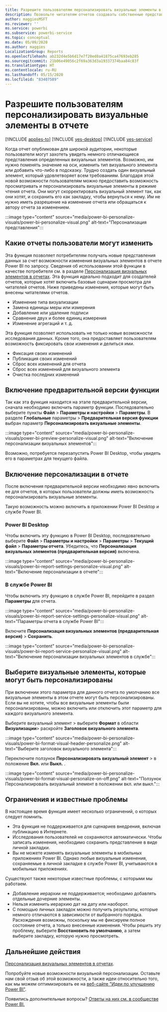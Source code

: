 ```yaml
---
title: Разрешите пользователям персонализировать визуальные элементы в отчете
description: Позвольте читателям отчетов создавать собственные представления отчета, не редактируя их.
author: maggiesMSFT
ms.reviewer: ''
ms.service: powerbi
ms.subservice: powerbi-service
ms.topic: conceptual
ms.date: 05/09/2020
ms.author: maggies
LocalizationGroup: Reports
ms.openlocfilehash: ab232d4e5b6d17e7f20ed8a41875ca47693eb285
ms.sourcegitcommit: 21b06e49056c2f69a363d3a19337374baa84c83f
ms.translationtype: HT
ms.contentlocale: ru-RU
ms.lasthandoff: 05/15/2020
ms.locfileid: "83407589"
---
```

# <a name="let-users-personalize-visuals-in-a-report"></a>Разрешите пользователям персонализировать визуальные элементы в отчете

[!INCLUDE [applies-to](../includes/applies-to.md)] [!INCLUDE [yes-desktop](../includes/yes-desktop.md)] [!INCLUDE [yes-service](../includes/yes-service.md)]

Когда отчет опубликован для широкой аудитории, некоторые пользователи могут захотеть увидеть немного отличающиеся представления определенных визуальных элементов. Возможно, им нужно поменять значение на оси, изменить тип визуального элемента или добавить что-либо в подсказку. Трудно создать один визуальный элемент, который удовлетворяет всем требованиям. Благодаря этой новой возможности пользователям можно предоставить возможность просматривать и персонализировать визуальные элементы в режиме чтения отчета. Они могут скорректировать визуальный элемент так, как они хотят, и сохранить его как закладку, чтобы вернуться к нему. Им не нужно иметь разрешение на изменение отчета или обращаться к автору отчета за изменением.

:::image type="content" source="media/power-bi-personalize-visuals/power-bi-personalize-visual.png" alt-text="Персонализация представления":::
 
## <a name="what-report-consumers-can-change"></a>Какие отчеты пользователи могут изменить

Эта функция позволяет потребителям получать новые представления данных за счет возможности изменения визуальных элементов в отчете Power BI по запросу. Сведения об использовании этой функции в качестве потребителя см. в разделе [Персонализация визуальных элементов в отчетах](../consumer/end-user-personalize-visuals.md). Эта функция идеально подходит для создателей отчетов, которые хотят включить базовые сценарии просмотра для читателей отчетов. Ниже приведены изменения, которые могут быть внесены читателями отчетов.

- Изменение типа визуализации
- Замена единицы меры или измерения
- Добавление или удаление подписи
- Сравнение двух и более единиц измерения
- Изменение агрегаций и т. д.

Эта функция позволяет использовать не только новые возможности исследования данных. Кроме того, она предоставляет пользователям возможность фиксировать свои изменения и делиться ими.

- Фиксация своих изменений
- Публикация своих изменений
- Сброс всех изменений для отчета
- Сброс всех изменений для визуального элемента
- Очистка последних изменений

## <a name="turn-on-the-preview-feature"></a>Включение предварительной версии функции

Так как эта функция находится на этапе предварительной версии, сначала необходимо включить параметр функции. Последовательно выберите пункты **Файл**  >  **Параметры и настройки**  >  **Параметры**. В разделе **Глобальные** параметры > **Предварительная версия функции** выбран параметр **Персонализировать визуальные элементы**.

:::image type="content" source="media/power-bi-personalize-visuals/power-bi-preview-personalize-visual.png" alt-text="Включение персонализации визуальных элементов":::

Возможно, потребуется перезапустить Power BI Desktop, чтобы увидеть его в параметрах для текущего файла.

## <a name="enable-personalization-in-a-report"></a>Включение персонализации в отчете

После включения предварительной версии необходимо явно включить ее для отчетов, в которых пользователи должны иметь возможность персонализировать визуальные элементы.

Такую возможность можно включить в приложении Power BI Desktop и службе Power BI.

### <a name="in-power-bi-desktop"></a>Power BI Desktop

Чтобы включить эту функцию в Power BI Desktop, последовательно выберите **Файл** > **Параметры и настройки** > **Параметры** > **Текущий файл** > **Параметры отчета**. Убедитесь, что **Персонализация визуальных элементов (предварительная версия)** включена.

:::image type="content" source="media/power-bi-personalize-visuals/power-bi-report-settings-personalize-visual.png" alt-text="Включение персонализации в отчете":::

### <a name="in-the-power-bi-service"></a>В службе Power BI

Чтобы включить эту функцию в службе Power BI, перейдите в раздел **Параметры** для отчета.

:::image type="content" source="media/power-bi-personalize-visuals/power-bi-report-service-settings-personalize-visual.png" alt-text="Параметры отчета в службе Power BI":::

Включите **Персонализация визуальных элементов (предварительная версия)**  > **Сохранить**.

:::image type="content" source="media/power-bi-personalize-visuals/power-bi-report-service-personalize-visual.png" alt-text="Включение персонализации визуальных элементов в службе":::

## <a name="select-visuals-that-can-be-personalized"></a>Выберите визуальные элементы, которые могут быть персонализированы

При включении этого параметра для данного отчета по умолчанию все визуальные элементы в этом отчете могут быть персонализированы. Если вы не хотите, чтобы все визуальные элементы были персонализированы, можно включить или отключить этот параметр для каждого визуального элемента.

Выберите визуальный элемент > выберите **Формат** в области **Визуализации**> раскройте **Заголовок визуального элемента**.

:::image type="content" source="media/power-bi-personalize-visuals/power-bi-format-visual-header-personalize.png" alt-text="Выберите заголовок визуального элемента":::
 
Переключите ползунок **Персонализировать визуальный элемент** >   в положение **Вкл.** или **Выкл.** .

:::image type="content" source="media/power-bi-personalize-visuals/power-bi-format-visual-personalize-on-off.png" alt-text="Ползунок Персонализировать визуальный элемент в положении вкл. или выкл.":::


## <a name="limitations-and-known-issues"></a>Ограничения и известные проблемы

В настоящее время функция имеет несколько ограничений, о которых следует помнить.

- Эта функция не поддерживается для сценариев внедрения, включая публикацию в Интернете.
- Исследования пользователей не сохраняются автоматически. Чтобы записать изменения, необходимо сохранить представление в виде личной закладки.
- Вы не можете изменять визуальные элементы в мобильных приложениях Power BI. Однако любые визуальные изменения, сохраняемые в личной закладке в службе Power BI, учитываются в мобильных приложениях.

Существуют также некоторые известные проблемы, с которыми мы работаем.

- Добавление иерархии не поддерживается; необходимо добавлять отдельные дочерние элементы.
- Нельзя изменить иерархию дат на дату или наоборот. 
- С помощью личных закладок можно получить результаты, которые немного отличаются в зависимости от выбранного порядка. Расхождения возможны, поскольку мы не фиксируем полное состояние отчета, а только внесенные изменения. Чтобы решить эту проблему, выберите **Восстановить по умолчанию**, а затем выберите закладку, которую нужно просмотреть. 

## <a name="next-steps"></a>Дальнейшие действия

[Персонализация визуальных элементов в отчетах](../consumer/end-user-personalize-visuals.md).     

Попробуйте новые возможности визуальной персонализации. Оставьте нам свой отзыв об этой возможности, а также идеи относительно того, как мы можем оптимизировать ее на [веб-сайте "Идеи по улучшению Power BI"](https://ideas.powerbi.com/forums/265200-power-bi). 

Появились дополнительные вопросы? [Ответы на них см. в сообществе Power BI.](https://community.powerbi.com/)
